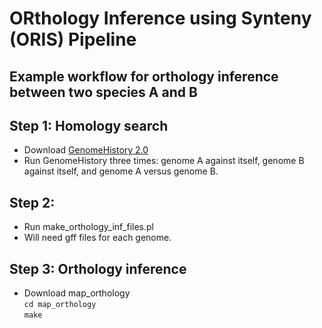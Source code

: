 # ORthology Inference using Synteny (ORIS) Pipeline

## Example workflow for orthology inference between two species A and B

## Step 1: Homology search

- Download [GenomeHistory 2.0](http://conantlab.org/GenomeHistory/GenomeHistory.html)
- Run GenomeHistory three times: genome A against itself, genome B against itself, and genome A versus genome B.

## Step 2: 
- Run make_orthology_inf_files.pl
- Will need gff files for each genome.

## Step 3: Orthology inference
- Download map_orthology<br>
```cd map_orthology```<br>
```make```<br>
